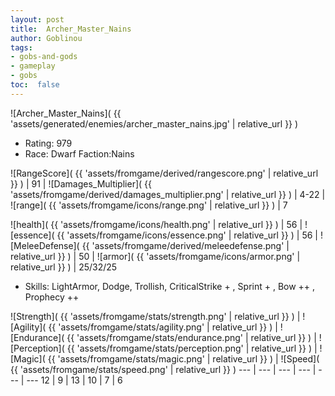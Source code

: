 ```yaml
---
layout: post
title:  Archer_Master_Nains
author: Goblinou
tags:
- gobs-and-gods
- gameplay
- gobs
toc:  false
---
```


![Archer_Master_Nains]( {{ 'assets/generated/enemies/archer_master_nains.jpg' | relative_url }} )
- Rating: 979
- Race: Dwarf  Faction:Nains

![RangeScore]( {{ 'assets/fromgame/derived/rangescore.png' | relative_url }} ) | 91 | ![Damages_Multiplier]( {{ 'assets/fromgame/derived/damages_multiplier.png' | relative_url }} ) | 4-22 | ![range]( {{ 'assets/fromgame/icons/range.png' | relative_url }} ) | 7


![health]( {{ 'assets/fromgame/icons/health.png' | relative_url }} ) | 56 | ![essence]( {{ 'assets/fromgame/icons/essence.png' | relative_url }} ) | 56 | ![MeleeDefense]( {{ 'assets/fromgame/derived/meleedefense.png' | relative_url }} ) | 50 | ![armor]( {{ 'assets/fromgame/icons/armor.png' | relative_url }} ) | 25/32/25

* Skills: LightArmor, Dodge, Trollish, CriticalStrike + , Sprint + , Bow ++ , Prophecy ++ 

![Strength]( {{ 'assets/fromgame/stats/strength.png' | relative_url }} ) | ![Agility]( {{ 'assets/fromgame/stats/agility.png' | relative_url }} ) | ![Endurance]( {{ 'assets/fromgame/stats/endurance.png' | relative_url }} ) | ![Perception]( {{ 'assets/fromgame/stats/perception.png' | relative_url }} ) | ![Magic]( {{ 'assets/fromgame/stats/magic.png' | relative_url }} ) | ![Speed]( {{ 'assets/fromgame/stats/speed.png' | relative_url }} )
--- | --- | --- | --- | --- | ---
12 | 9 | 13 | 10 | 7 | 6
